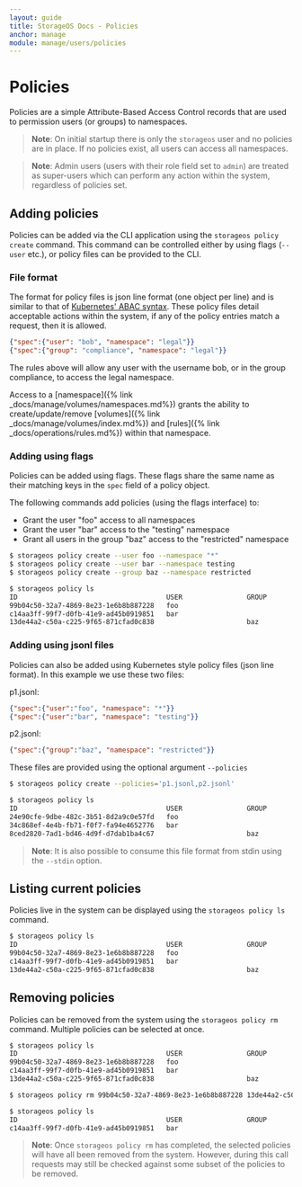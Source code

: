 ```yaml
---
layout: guide
title: StorageOS Docs - Policies
anchor: manage
module: manage/users/policies
---
```


# Policies

Policies are a simple Attribute-Based Access Control records that are used to permission users (or groups) to namespaces.

>**Note**: On initial startup there is only the `storageos` user and no policies are in place. If no policies exist, all users can access all namespaces.

>**Note**: Admin users (users with their role field set to `admin`) are treated as super-users which can perform any action within the system, regardless of policies set.


## Adding policies

Policies can be added via the CLI application using the `storageos policy create` command. This command can be controlled either by using flags (`--user` etc.),
or policy files can be provided to the CLI.


### File format

The format for policy files is json line format (one object per line) and is similar to that of [Kubernetes' ABAC syntax](https://kubernetes.io/docs/admin/authorization/abac/).
These policy files detail acceptable actions within the system, if any of the policy entries match a request, then it is allowed.

```json
{"spec":{"user": "bob", "namespace": "legal"}}
{"spec":{"group": "compliance", "namespace": "legal"}}
```

The rules above will allow any user with the username bob, or in the group compliance, to access the legal namespace.

Access to a [namespace]({% link _docs/manage/volumes/namespaces.md%}) grants the ability to create/update/remove
[volumes]({% link _docs/manage/volumes/index.md%}) and [rules]({% link _docs/operations/rules.md%}) within that namespace.


### Adding using flags
Policies can be added using flags. These flags share the same name as their matching keys in the `spec` field of a policy object.

The following commands add policies (using the flags interface) to:
- Grant the user "foo" access to all namespaces
- Grant the user "bar" access to the "testing" namespace
- Grant all users in the group "baz" access to the "restricted" namespace

```bash
$ storageos policy create --user foo --namespace "*"
$ storageos policy create --user bar --namespace testing
$ storageos policy create --group baz --namespace restricted

$ storageos policy ls
ID                                     USER                GROUP               NAMESPACE
99b04c50-32a7-4869-8e23-1e6b8b887228   foo                                     *
c14aa3ff-99f7-d0fb-41e9-ad45b0919851   bar                                     testing
13de44a2-c50a-c225-9f65-871cfad0c838                       baz                 restricted
```

### Adding using jsonl files
Policies can also be added using Kubernetes style policy files (json line format). In this example we use these two files:

p1.jsonl:
```json
{"spec":{"user":"foo", "namespace": "*"}}
{"spec":{"user":"bar", "namespace": "testing"}}
```

p2.jsonl:
```json
{"spec":{"group":"baz", "namespace": "restricted"}}
```

These files are provided using the optional argument `--policies`
```bash
$ storageos policy create --policies='p1.jsonl,p2.jsonl'

$ storageos policy ls
ID                                     USER                GROUP               NAMESPACE
24e90cfe-9dbe-482c-3b51-8d2a9c0e57fd   foo                                     *
34c868ef-4e4b-fb71-f0f7-fa94e4652776   bar                                     testing
8ced2820-7ad1-bd46-4d9f-d7dab1ba4c67                       baz                 restricted
```

>**Note**: It is also possible to consume this file format from stdin using the `--stdin` option.

## Listing current policies
Policies live in the system can be displayed using the `storageos policy ls` command.

```bash
$ storageos policy ls
ID                                     USER                GROUP               NAMESPACE
99b04c50-32a7-4869-8e23-1e6b8b887228   foo                                     *
c14aa3ff-99f7-d0fb-41e9-ad45b0919851   bar                                     testing
13de44a2-c50a-c225-9f65-871cfad0c838                       baz                 restricted
```

## Removing policies
Policies can be removed from the system using the `storageos policy rm` command. Multiple policies can be selected at once.

```bash
$ storageos policy ls
ID                                     USER                GROUP               NAMESPACE
99b04c50-32a7-4869-8e23-1e6b8b887228   foo                                     *
c14aa3ff-99f7-d0fb-41e9-ad45b0919851   bar                                     testing
13de44a2-c50a-c225-9f65-871cfad0c838                       baz                 restricted

$ storageos policy rm 99b04c50-32a7-4869-8e23-1e6b8b887228 13de44a2-c50a-c225-9f65-871cfad0c838

$ storageos policy ls
ID                                     USER                GROUP               NAMESPACE
c14aa3ff-99f7-d0fb-41e9-ad45b0919851   bar                                     testing
```

>**Note**: Once `storageos policy rm` has completed, the selected policies will have all been removed from the system.
However, during this call requests may still be checked against some subset of the policies to be removed.
